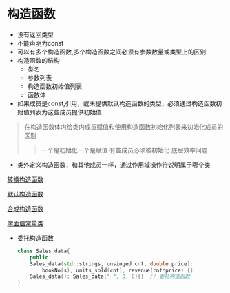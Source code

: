 # 构造函数

- 没有返回类型
- 不能声明为const
- 可以有多个构造函数,多个构造函数之间必须有参数数量或类型上的区别
- 构造函数的结构
  - 类名
  - 参数列表
  - 构造函数初始值列表
  - 函数体
- 如果成员是const,引用，或未提供默认构造函数的类型，必须通过构造函数初始值列表为这些成员提供初始值

> 在构造函数体内给类内成员赋值和使用构造函数初始化列表来初始化成员的区别 
>> 一个是初始化一个是赋值
>> 有些成员必须被初始化
>> 底层效率问题  
  
- 类外定义构造函数，和其他成员一样，通过作用域操作符说明属于哪个类

[转换构造函数](c++_Class_Convert_Constructor.md)

[默认构造函数](c++_Default_Construct.md)

[合成构造函数](c++_合成_Constructor.md)

[字面值常量类](c++_constexpr_class.md)

- 委托构造函数

  ```c++
  class Sales_data{
      public:
      Sales_data(std::strings, unsinged cnt, double price):
          bookNo(s), units_sold(cnt), revenue(cnt*price) {}
      Sales_data(): Sales_data(" ", 0, 0){}  // 委托构造函数
  }
  ```